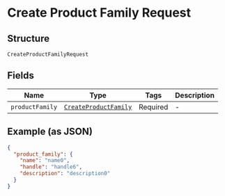 
# Create Product Family Request

## Structure

`CreateProductFamilyRequest`

## Fields

| Name | Type | Tags | Description |
|  --- | --- | --- | --- |
| `productFamily` | [`CreateProductFamily`](../../doc/models/create-product-family.md) | Required | - |

## Example (as JSON)

```json
{
  "product_family": {
    "name": "name0",
    "handle": "handle6",
    "description": "description0"
  }
}
```

